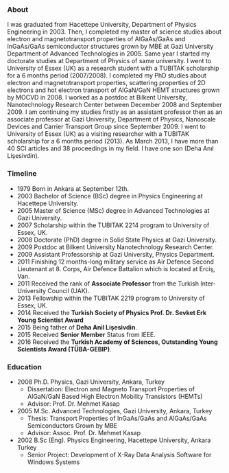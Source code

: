 ### About
I was graduated from Hacettepe University, Department of Physics Engineering in 2003. Then, I completed my master of science studies about electron and magnetotransport properties of AlGaAs/GaAs and InGaAs/GaAs semiconductor structures grown by MBE at Gazi University Department of Advanced Technologies in 2005. Same year I started my doctorate studies at Department of Physics of same university. I went to University of Essex (UK) as a research student with a TUBITAK scholarship for a 6 months period (2007/2008). I completed my PhD studies about electron and magnetotransport properties, scattering properties of 2D electrons and hot electron transport of AlGaN/GaN HEMT structures grown by MOCVD in 2008. I worked as a postdoc at Bilkent University, Nanotechnology Research Center between December 2008 and September 2009. I am continuing my studies firstly as an assistant professor then as an associate professor at Gazi University, Department of Physics, Nanoscale Devices and Carrier Transport Group since September 2009. I went to University of Essex (UK) as a visiting researcher with a TUBITAK scholarship for a 6 months period (2013). As March 2013, I have more than 40 SCI articles and 38 proceedings in my field. I have one son (Deha Anıl Lişesivdin).

### Timeline

* 1979 Born in Ankara at September 12th.
* 2003 Bachelor of Science (BSc) degree in Physics Engineering at Hacettepe University.
* 2005 Master of Science (MSc) degree in Advanced Technologies at Gazi University.
* 2007 Scholarship within the TUBITAK 2214 program to University of Essex, UK.
* 2008 Doctorate (PhD) degree in Solid State Physics at Gazi University.
* 2009 Postdoc at Bilkent University Nanotechnology Research Center.
* 2009 Assistant Professorship at Gazi University, Physics Department.
* 2011 Finishing 12 months-long military service as Air Defence Second Lieutenant at 8. Corps, Air Defence Battalion which is located at Erciş, Van.
* 2011 Received the rank of **Associate Professor** from the Turkish Inter-University Council (UAK).
* 2013 Fellowship within the TUBITAK 2219 program to University of Essex, UK.
* 2014 Received the **Turkish Society of Physics Prof. Dr. Sevket Erk Young Scientist Award**
* 2015 Being father of **Deha Anil Lişesivdin**.
* 2015 Received **Senior Member** Status from IEEE.
* 2016 Received the **Turkish Academy of Sciences, Outstanding Young Scientists Award (TÜBA-GEBIP)**.

### Education

* 2008	Ph.D. Physics, Gazi University, Ankara, Turkey
  * Dissertation: Electron and Magneto Transport Properties of AlGaN/GaN Based High Electron Mobility Transistors (HEMTs)
  * Advisor: Prof. Dr. Mehmet Kasap
* 2005 	M.Sc. Advanced Technologies, Gazi University, Ankara, Turkey
  * Thesis: Transport Properties of InGaAs/GaAs and AlGaAs/GaAs Semiconductors Grown by MBE
  * Advisor: Assoc. Prof. Dr. Mehmet Kasap
* 2002	B.Sc (Eng). Physics Engineering, Hacettepe University, Ankara Turkey
  * Senior Project: Development of X-Ray Data Analysis Software for Windows Systems
